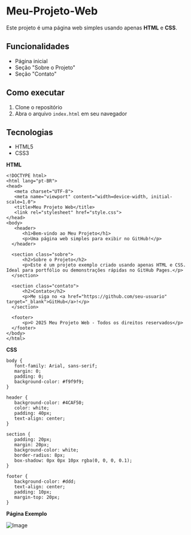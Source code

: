 # Meu-Projeto-Web
Este projeto é uma página web simples usando apenas **HTML** e **CSS**.

## Funcionalidades
- Página inicial
- Seção "Sobre o Projeto"
- Seção "Contato"

## Como executar
1. Clone o repositório
2. Abra o arquivo `index.html` em seu navegador

## Tecnologias
- HTML5
- CSS3

**HTML**

    <!DOCTYPE html>
    <html lang="pt-BR">
    <head>
       <meta charset="UTF-8">
       <meta name="viewport" content="width=device-width, initial-scale=1.0">
       <title>Meu Projeto Web</title>
       <link rel="stylesheet" href="style.css">
    </head>
    <body>
       <header>
          <h1>Bem-vindo ao Meu Projeto</h1>
          <p>Uma página web simples para exibir no GitHub!</p>
      </header>

      <section class="sobre">
          <h2>Sobre o Projeto</h2>
          <p>Este é um projeto exemplo criado usando apenas HTML e CSS. Ideal para portfólio ou demonstrações rápidas no GitHub Pages.</p>
      </section>

      <section class="contato">
          <h2>Contato</h2>
          <p>Me siga no <a href="https://github.com/seu-usuario" target="_blank">GitHub</a>!</p>
      </section>

      <footer>
          <p>© 2025 Meu Projeto Web - Todos os direitos reservados</p>
      </footer>
    </body>
    </html>


**CSS**

    body {
       font-family: Arial, sans-serif;
       margin: 0;
       padding: 0;
       background-color: #f9f9f9;
    }

    header {
       background-color: #4CAF50;
       color: white;
       padding: 40px;
       text-align: center;
    }

    section {
       padding: 20px;
       margin: 20px;
       background-color: white;
       border-radius: 8px;
       box-shadow: 0px 0px 10px rgba(0, 0, 0, 0.1);
    }

    footer {
       background-color: #ddd;
       text-align: center;
       padding: 10px;
       margin-top: 20px;
    }

**Página Exemplo**

![Image](https://github.com/user-attachments/assets/f012c70e-afc2-47a4-b0b5-50b127ea4adc)



